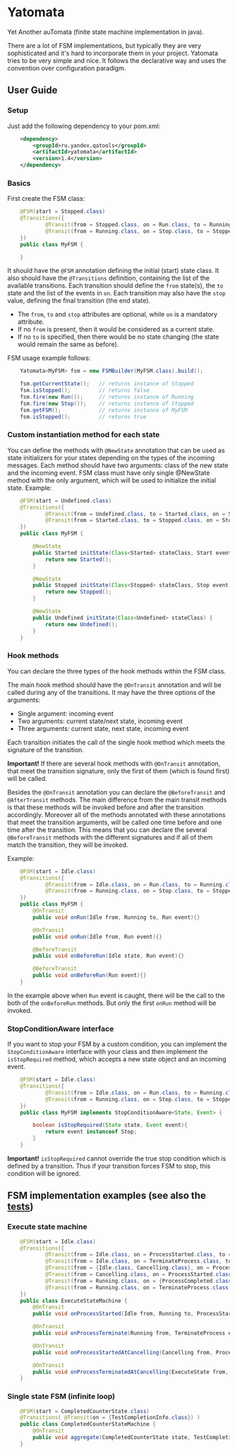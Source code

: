 Yatomata
=============

Yet Another auTomata (finite state machine implementation in java).

There are a lot of FSM implementations, but typically they are very sophisticated and it's hard to incorporate them in your project.
Yatomata tries to be very simple and nice. It follows the declarative way and uses the convention over configuration paradigm.

## User Guide

### Setup

Just add the following dependency to your pom.xml:

```xml
    <dependency>
        <groupId>ru.yandex.qatools</groupId>
        <artifactId>yatomata</artifactId>
        <version>1.4</version>
    </dependency>
```

### Basics

First create the FSM class:
```java
    @FSM(start = Stopped.class)
    @Transitions({
            @Transit(from = Stopped.class, on = Run.class, to = Running.class),
            @Transit(from = Running.class, on = Stop.class, to = Stopped.class, stop = true),
    })
    public class MyFSM {

    }
```
It should have the `@FSM` annotation defining the initial (start) state class.
It also should have the `@Transitions` definition, containing the list of the available transitions.
Each transition should define the `from` state(s), the `to` state and the list of the events in `on`.
Each transition may also have the `stop` value, defining the final transition (the end state).

* The `from`, `to` and `stop` attributes are optional, while `on` is a mandatory attribute.
* If no `from` is present, then it would be considered as a current state.
* If no `to` is specified, then there would be no state changing (the state would remain the same as before).

FSM usage example follows:

```java
    Yatomata<MyFSM> fsm = new FSMBuilder(MyFSM.class).build();

    fsm.getCurrentState();   // returns instance of Stopped
    fsm.isStopped();         // returns false
    fsm.fire(new Run());     // returns instance of Running
    fsm.fire(new Stop());    // returns instance of Stopped
    fsm.getFSM();            // returns instance of MyFSM
    fsm.isStopped();         // returns true

```

### Custom instantiation method for each state

You can define the methods with `@NewState` annotation that can be used as state initializers for your states depending
on the types of the incoming messages. Each method should have two arguments: class of the new state and the incoming event.
FSM class must have only single @NewState method with the only argument, which will be used to initialize the initial state.
Example:

```java
    @FSM(start = Undefined.class)
    @Transitions({
            @Transit(from = Undefined.class, to = Started.class, on = Start.class),
            @Transit(from = Started.class, to = Stopped.class, on = Stop.class),
    })
    public class MyFSM {

        @NewState
        public Started initState(Class<Started> stateClass, Start event) {
            return new Started();
        }

        @NewState
        public Stopped initState(Class<Stopped> stateClass, Stop event) {
            return new Stopped();
        }

        @NewState
        public Undefined initState(Class<Undefined> stateClass) {
            return new Undefined();
        }
    }
```

### Hook methods

You can declare the three types of the hook methods within the FSM class.

The main hook method should have the `@OnTransit` annotation and will be called during any of the transitions.
It may have the three options of the arguments:
* Single argument: incoming event
* Two arguments: current state/next state, incoming event
* Three arguments: current state, next state, incoming event

Each transition initiates the call of the single hook method which meets the signature of the transition.

**Important!** If there are several hook methods with `@OnTransit` annotation, that meet the transition signature, only the first of them (which is found first) will be called.

Besides the `@OnTransit` annotation you can declare the `@BeforeTransit` and `@AfterTransit` methods.
The main difference from the main transit methods is that these methods will be invoked before and after the transition accordingly.
Moreover all of the methods annotated with these annotations that meet the transition arguments, will be called one time before and
one time after the transition. This means that you can declare the several `@BeforeTransit` methods with the different signatures and if
all of them match the transition, they will be invoked.

Example:

```java
    @FSM(start = Idle.class)
    @Transitions({
            @Transit(from = Idle.class, on = Run.class, to = Running.class),
            @Transit(from = Running.class, on = Stop.class, to = Stopped.class, stop = true),
    })
    public class MyFSM {
        @OnTransit
        public void onRun(Idle from, Running to, Run event){}

        @OnTransit
        public void onRun(Idle from, Run event){}

        @BeforeTransit
        public void onBeforeRun(Idle state, Run event){}

        @BeforeTransit
        public void onBeforeRun(Run event){}
    }
```

In the example above when `Run` event is caught, there will be the call to the both of the `onBeforeRun` methods.
But only the first `onRun` method will be invoked.

### StopConditionAware interface

If you want to stop your FSM by a custom condition, you can implement the `StopConditionAware` interface with your class and
then implement the `isStopRequired` method, which accepts a new state object and an incoming event.

```java
    @FSM(start = Idle.class)
    @Transitions({
            @Transit(from = Idle.class, on = Run.class, to = Running.class),
            @Transit(from = Running.class, on = Stop.class, to = Stopped.class, stop = true),
    })
    public class MyFSM implements StopConditionAware<State, Event> {

        boolean isStopRequired(State state, Event event){
            return event instanceof Stop;
        }
    }
```

**Important!** `isStopRequired` cannot override the true stop condition which is defined by a transition. Thus if your transition
forces FSM to stop, this condition will be ignored.

## FSM implementation examples (see also the [tests](https://github.com/yandex-qatools/yatomata/tree/master/src/test/java/ru/yandex/qatools/fsm))

### Execute state machine

```java
    @FSM(start = Idle.class)
    @Transitions({
            @Transit(from = Idle.class, on = ProcessStarted.class, to = Running.class),
            @Transit(from = Idle.class, on = TerminateProcess.class, to = Cancelling.class),
            @Transit(from = {Idle.class, Cancelling.class}, on = ProcessTerminated.class, stop = true),
            @Transit(from = Cancelling.class, on = ProcessStarted.class, stop = true),
            @Transit(from = Running.class, on = {ProcessCompleted.class, ProcessFailed.class, ProcessTerminated.class}, stop = true),
            @Transit(from = Running.class, on = TerminateProcess.class)
    })
    public class ExecuteStateMachine {
        @OnTransit
        public void onProcessStarted(Idle from, Running to, ProcessStarted event){}

        @OnTransit
        public void onProcessTerminate(Running from, TerminateProcess event){}

        @OnTransit
        public void onProcessStartedAtCancelling(Cancelling from, ProcessStarted event){}

        @OnTransit
        public void onProcessTerminatedAtCancelling(ExecuteState from, ProcessTerminated event){}
    }
```

### Single state FSM (infinite loop)

```java
    @FSM(start = CompletedCounterState.class)
    @Transitions( @Transit(on = {TestCompletionInfo.class}) )
    public class CompletedCounterStateMachine {
        @OnTransit
        public void aggregate(CompletedCounterState state, TestCompletionInfo event){}
    }
```

